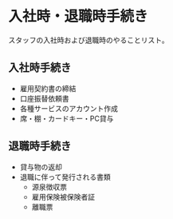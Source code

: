# 入社時・退職時手続き

スタッフの入社時および退職時のやることリスト。

## 入社時手続き
* 雇用契約書の締結
* 口座振替依頼書
* 各種サービスのアカウント作成
* 席・棚・カードキー・PC貸与

## 退職時手続き
* 貸与物の返却
* 退職に伴って発行される書類
  * 源泉徴収票
  * 雇用保険被保険者証
  * 離職票
